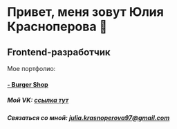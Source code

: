 # Привет, меня зовут Юлия Красноперова 👋
## Frontend-разработчик
Мое портфолио:
#### [- Burger Shop](https://juliakrasnoperova.github.io/Module01-Burger/index.html)
##### Мой VK: [ссылка тут](https://vk.com/id73557381)
##### Связаться со мной: julia.krasnoperova97@gmail.com
